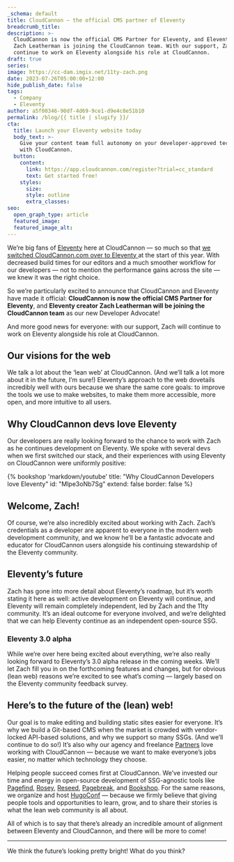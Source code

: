 ```yaml
---
_schema: default
title: CloudCannon — the official CMS partner of Eleventy
breadcrumb_title:
description: >-
  CloudCannon is now the official CMS Partner for Eleventy, and Eleventy creator
  Zach Leatherman is joining the CloudCannon team. With our support, Zach will
  continue to work on Eleventy alongside his role at CloudCannon.
draft: true
series:
image: https://cc-dam.imgix.net/11ty-zach.png
date: 2023-07-26T05:00:00+12:00
hide_publish_date: false
tags:
  - Company
  - Eleventy
author: a5f00346-90df-4d69-9ce1-d9e4c8e51b10
permalink: /blog/{{ title | slugify }}/
cta:
  title: Launch your Eleventy website today
  body_text: >-
    Give your content team full autonomy on your developer-approved tech stack
    with CloudCannon.
  button:
    content:
      link: https://app.cloudcannon.com/register?trial=cc_standard
      text: Get started free!
    styles:
      size:
      style: outline
      extra_classes:
seo:
  open_graph_type: article
  featured_image:
  featured_image_alt:
---
```

We’re big fans of <a target="_blank" rel="noopener" href="https://cloudcannon.com/eleventy-cms/">Eleventy</a> here at CloudCannon — so much so that <a target="_blank" rel="noopener" href="https://cloudcannon.com/blog/cloudcannon-com-is-now-built-with-eleventy/">we switched CloudCannon.com over to Eleventy </a>at the start of this year. With decreased build times for our editors and a much smoother workflow for our developers — not to mention the performance gains across the site — we knew it was the right choice.

So we’re particularly excited to announce that CloudCannon and Eleventy have made it official: **CloudCannon is now the official CMS Partner for Eleventy**, and **Eleventy creator Zach Leatherman will be joining the CloudCannon team** as our new Developer Advocate!

And more good news for everyone: with our support, Zach will continue to work on Eleventy alongside his role at CloudCannon.

## Our visions for the web

We talk a lot about the ‘lean web’ at CloudCannon. (And we’ll talk a lot more about it in the future, I’m sure!) Eleventy’s approach to the web dovetails incredibly well with ours because we share the same core goals: to improve the tools we use to make websites, to make them more accessible, more open, and more intuitive to all users.

## Why CloudCannon devs love Eleventy

Our developers are really looking forward to the chance to work with Zach as he continues development on Eleventy. We spoke with several devs when we first switched our stack, and their experiences with using Eleventy on CloudCannon were uniformly positive:

{% bookshop 'markdown/youtube' title: "Why CloudCannon Developers love Eleventy" id: "Mlpe3oNb7Sg" extend: false border: false %}

## Welcome, Zach!

Of course, we’re also incredibly excited about working with Zach. Zach’s credentials as a developer are apparent to everyone in the modern web development community, and we know he’ll be a fantastic advocate and educator for CloudCannon users alongside his continuing stewardship of the Eleventy community.

## Eleventy’s future

Zach has gone into more detail about Eleventy’s roadmap, but it’s worth stating it here as well: active development on Eleventy will continue, and Eleventy will remain completely independent, led by Zach and the 11ty community. It’s an ideal outcome for everyone involved, and we’re delighted that we can help Eleventy continue as an independent open-source SSG.

### Eleventy 3.0 alpha

While we’re over here being excited about everything, we’re also really looking forward to Eleventy’s 3.0 alpha release in the coming weeks. We’ll let Zach fill you in on the forthcoming features and changes, but for obvious (lean web) reasons we’re excited to see what’s coming — largely based on the Eleventy community feedback survey.

## Here’s to the future of the (lean) web!

Our goal is to make editing and building static sites easier for everyone. It’s why we build a Git-based CMS when the market is crowded with vendor-locked API-based solutions, and why we support so many SSGs. (And we’ll continue to do so!) It’s also why our agency and freelance <a target="_blank" rel="noopener" href="https://cloudcannon.com/partner-program/">Partners</a> love working with CloudCannon — because we want to make everyone’s jobs easier, no matter which technology they choose.

Helping people succeed comes first at CloudCannon. We’ve invested our time and energy in open-source development of SSG-agnostic tools like <a target="_blank" rel="noopener" href="https://pagefind.app/">Pagefind</a>, [Rosey](https://rosey.app/), <a target="_blank" rel="noopener" href="https://reseed.app/">Reseed</a>, <a target="_blank" rel="noopener" href="https://github.com/CloudCannon/pagebreak">Pagebreak</a>, and <a target="_blank" rel="noopener" href="https://github.com/CloudCannon/bookshop">Bookshop</a>. For the same reasons, we organize and host <a target="_blank" rel="noopener" href="https://hugoconf.io">HugoConf</a> — because we firmly believe that giving people tools and opportunities to learn, grow, and to share their stories is what the lean web community is all about.

All of which is to say that there’s already an incredible amount of alignment between Eleventy and CloudCannon, and there will be more to come!

---

We think the future’s looking pretty bright! What do you think?